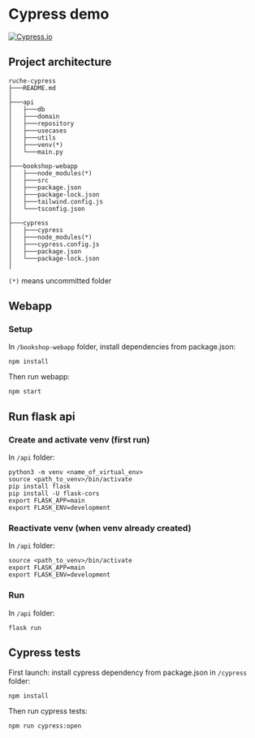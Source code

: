 # Cypress demo

[![Cypress.io](https://img.shields.io/badge/tested%20with-Cypress-04C38E.svg)](https://www.cypress.io/)

## Project architecture
```
ruche-cypress
├───README.md
│
├───api
│   ├───db
│   ├───domain
│   ├───repository
│   ├───usecases
│   ├───utils
│   ├───venv(*)
│   └───main.py
│
├───bookshop-webapp
│   ├───node_modules(*)
│   ├───src
│   ├───package.json
│   ├───package-lock.json
│   ├───tailwind.config.js
│   └───tsconfig.json
│
├───cypress
│   ├───cypress
│   ├───node_modules(*)
│   ├───cypress.config.js
│   ├───package.json
│   └───package-lock.json
│
```

`(*)` means uncommitted folder

## Webapp

### Setup
In `/bookshop-webapp` folder, install dependencies from package.json:
```
npm install
```
Then run webapp:
```
npm start
```

## Run flask api

### Create and activate venv (first run)
In `/api` folder:
```
python3 -m venv <name_of_virtual_env>
source <path_to_venv>/bin/activate
pip install flask
pip install -U flask-cors
export FLASK_APP=main
export FLASK_ENV=development
```

### Reactivate venv (when venv already created)
In `/api` folder:
```
source <path_to_venv>/bin/activate
export FLASK_APP=main
export FLASK_ENV=development
```

### Run
In `/api` folder:
```
flask run
```

## Cypress tests

First launch: install cypress dependency from package.json in `/cypress` folder:
```
npm install
```

Then run cypress tests:
```
npm run cypress:open
```